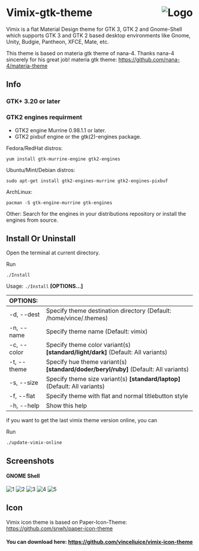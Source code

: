 <img src="https://github.com/vinceliuice/vimix-gtk-themes/blob/images/vimix-logo.svg" alt="Logo" align="right" /> Vimix-gtk-theme
======

Vimix is a flat Material Design theme for GTK 3, GTK 2 and Gnome-Shell which supports GTK 3 and GTK 2 based desktop environments like Gnome, Unity, Budgie, Pantheon, XFCE, Mate, etc.

This theme is based on materia gtk theme of nana-4. Thanks nana-4 sincerely for his great job! 
materia gtk theme: https://github.com/nana-4/materia-theme

## Info

### GTK+ 3.20 or later

### GTK2 engines requirment
- GTK2 engine Murrine 0.98.1.1 or later.
- GTK2 pixbuf engine or the gtk(2)-engines package.

Fedora/RedHat distros:

    yum install gtk-murrine-engine gtk2-engines

Ubuntu/Mint/Debian distros:

    sudo apt-get install gtk2-engines-murrine gtk2-engines-pixbuf

ArchLinux:

    pacman -S gtk-engine-murrine gtk-engines

Other:
Search for the engines in your distributions repository or install the engines from source.
## Install Or Uninstall

Open the terminal at current directory.

Run

    ./Install

Usage:  `./Install`  **[OPTIONS...]**

|  OPTIONS:    | |
|:-------------|:-------------|
| -d, --dest  | Specify theme destination directory (Default: /home/vince/.themes) |
| -n, --name  | Specify theme name (Default: vimix) |
| -c, --color | Specify theme color variant(s) **[standard/light/dark]** (Default: All variants) |
| -t, --theme | Specify hue theme variant(s) **[standard/doder/beryl/ruby]** (Default: All variants) |
| -s, --size  | Specify theme size variant(s) **[standard/laptop]** (Default: All variants) |
| -f, --flat  | Specify theme with flat and normal titlebutton style |
| -h, --help  | Show this help |

if you want to get the last vimix theme version online, you can

Run

    ./update-vimix-online

## Screenshots

#### GNOME Shell
![1](https://cn.pling.com/img/5/b/b/f/f5bc03455d89246214cbf49d53f134ad8048.png?raw=true)
![2](https://cn.pling.com/img/f/1/4/1/72ec62aff6edc8243a12f8a8db57a6468804.png?raw=true)
![3](https://cn.pling.com/img/9/1/d/b/e37013349e0f0bd76b9a0afc8e98222f8504.png?raw=true)
![4](https://cn.pling.com/img/4/b/7/9/6f4bf294ae650b3a70f571e89077014d4007.png?raw=true)
![5](https://cn.pling.com/img/5/9/6/2/a71edf571bd7b8ba46c6a7440ada75b2eced.png?raw=true)
## Icon 
Vimix icon theme is based on Paper-Icon-Theme: https://github.com/snwh/paper-icon-theme

#### You can download here: https://github.com/vinceliuice/vimix-icon-theme
